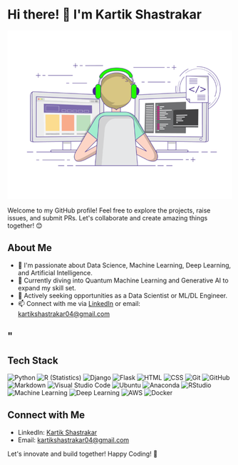 # Hi there! 👋 I'm Kartik Shastrakar

![Profile Picture](https://github.com/kartikshastrakar/portfolio_new/blob/main/coding-freak.gif)

Welcome to my GitHub profile! Feel free to explore the projects, raise issues, and submit PRs. Let's collaborate and create amazing things together! 😊

## About Me
- 👀 I'm passionate about Data Science, Machine Learning, Deep Learning, and Artificial Intelligence.
- 🌱 Currently diving into Quantum Machine Learning and Generative AI to expand my skill set.
- 💼 Actively seeking opportunities as a Data Scientist or ML/DL Engineer.
- 📫 Connect with me via [LinkedIn](https://www.linkedin.com/in/kartik-shastrakar-054783166) or email: kartikshastrakar04@gmail.com

## "
## Tech Stack
![Python](https://img.shields.io/badge/-Python-05122A?style=flat&logo=python)
![R (Statistics)](https://img.shields.io/badge/-R-05122A?style=flat&logo=R&logoColor=276DC3)
![Django](https://img.shields.io/badge/-Django-05122A?style=flat&logo=django&logoColor=092E20)
![Flask](https://img.shields.io/badge/-Flask-05122A?style=flat&logo=flask)
![HTML](https://img.shields.io/badge/-HTML-05122A?style=flat&logo=HTML5)
![CSS](https://img.shields.io/badge/-CSS-05122A?style=flat&logo=CSS3&logoColor=1572B6)
![Git](https://img.shields.io/badge/-Git-05122A?style=flat&logo=git)
![GitHub](https://img.shields.io/badge/-GitHub-05122A?style=flat&logo=github)
![Markdown](https://img.shields.io/badge/-Markdown-05122A?style=flat&logo=markdown)
![Visual Studio Code](https://img.shields.io/badge/-Visual%20Studio%20Code-05122A?style=flat&logo=visual-studio-code&logoColor=007ACC)
![Ubuntu](https://img.shields.io/badge/-Ubuntu-05122A?style=flat&logo=Ubuntu&logoColor=007ACC)
![Anaconda](https://img.shields.io/badge/-Anaconda-05122A?style=flat&logo=Anaconda&logoColor=007ACC)
![RStudio](https://img.shields.io/badge/-RStudio-05122A?style=flat&logo=rstudio)
![Machine Learning](https://img.shields.io/badge/-Machine%20Learning-05122A?style=flat&logo=MachineLearning)
![Deep Learning](https://img.shields.io/badge/-Deep%20Learning-05122A?style=flat&logo=DeepLearning)
![AWS](https://img.shields.io/badge/-AWS-05122A?style=flat&logo=AWS)
![Docker](https://img.shields.io/badge/-Docker-05122A?style=flat&logo=docker)

## Connect with Me
- LinkedIn: [Kartik Shastrakar](https://www.linkedin.com/in/kartik-shastrakar-054783166)
- Email: kartikshastrakar04@gmail.com

Let's innovate and build together! Happy Coding! 🚀

